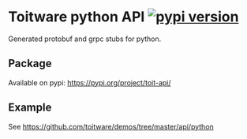 # Toitware python API [![pypi version](https://img.shields.io/pypi/v/toit-api?color=success)](https://pypi.org/project/toit-api/)

Generated protobuf and grpc stubs for python.

## Package

Available on pypi: https://pypi.org/project/toit-api/

## Example

See https://github.com/toitware/demos/tree/master/api/python
